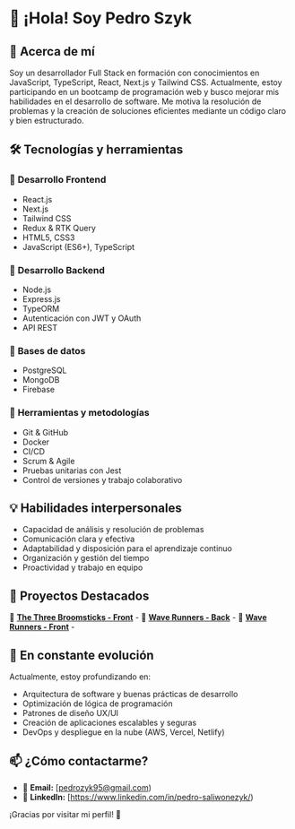 # 👋 ¡Hola! Soy Pedro Szyk

## 🚀 Acerca de mí
Soy un desarrollador Full Stack en formación con conocimientos en JavaScript, TypeScript, React, Next.js y Tailwind CSS. Actualmente, estoy participando en un bootcamp de programación web y busco mejorar mis habilidades en el desarrollo de software. Me motiva la resolución de problemas y la creación de soluciones eficientes mediante un código claro y bien estructurado.

## 🛠️ Tecnologías y herramientas
### 🔹 **Desarrollo Frontend**
- React.js
- Next.js
- Tailwind CSS
- Redux & RTK Query
- HTML5, CSS3
- JavaScript (ES6+), TypeScript

### 🔹 **Desarrollo Backend**
- Node.js
- Express.js
- TypeORM
- Autenticación con JWT y OAuth
- API REST

### 🔹 **Bases de datos**
- PostgreSQL
- MongoDB
- Firebase

### 🔹 **Herramientas y metodologías**
- Git & GitHub
- Docker
- CI/CD
- Scrum & Agile
- Pruebas unitarias con Jest
- Control de versiones y trabajo colaborativo

## 💡 Habilidades interpersonales
- Capacidad de análisis y resolución de problemas
- Comunicación clara y efectiva
- Adaptabilidad y disposición para el aprendizaje continuo
- Organización y gestión del tiempo
- Proactividad y trabajo en equipo

## 📌 Proyectos Destacados
🔹 **[The Three Broomsticks - Front](https://github.com/PedroSzyk/PF-Henry-front)** -
🔹 **[Wave Runners - Back](https://github.com/PedroSzyk/Sprint8-Back)** -
🔹 **[Wave Runners - Front](https://github.com/PedroSzyk/Sprint8-Front)** -

## 🌱 En constante evolución
Actualmente, estoy profundizando en:
- Arquitectura de software y buenas prácticas de desarrollo
- Optimización de lógica de programación
- Patrones de diseño UX/UI
- Creación de aplicaciones escalables y seguras
- DevOps y despliegue en la nube (AWS, Vercel, Netlify)

## 📫 ¿Cómo contactarme?
- 📧 **Email:** [pedrozyk95@gmail.com)
- 💼 **LinkedIn:** [https://www.linkedin.com/in/pedro-saliwonezyk/)

¡Gracias por visitar mi perfil! 🚀
